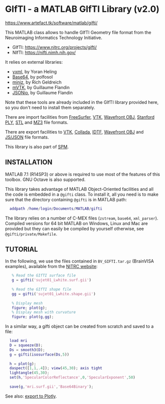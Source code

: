  GIfTI - a MATLAB GIfTI Library (v2.0)
 =====================================
 
 https://www.artefact.tk/software/matlab/gifti/

 This MATLAB class allows to handle GIfTI Geometry file format from the 
 Neuroimaging Informatics Technology Initiative.
   * GIfTI: https://www.nitrc.org/projects/gifti/
   * NIfTI: https://nifti.nimh.nih.gov/

 It relies on external libraries:
   * [yxml](https://dev.yorhel.nl/yxml), by Yoran Heling
   * [Base64](https://stackoverflow.com/a/37109258), by polfosol
   * [miniz](https://github.com/richgel999/miniz), by Rich Geldreich
   * [mVTK](https://www.artefact.tk/software/matlab/mvtk/), by Guillaume Flandin
   * [JSONio](https://www.artefact.tk/software/matlab/jsonio/), by Guillaume Flandin

 Note that these tools are already included in the GIfTI library provided
 here, so you don't need to install them separately.

 There are import facilities from [FreeSurfer](https://surfer.nmr.mgh.harvard.edu/fswiki/FileFormats),
 [VTK](https://vtk.org/), [Wavefront OBJ](https://www.wikipedia.org/wiki/Wavefront_.obj_file),
 [Stanford PLY](https://www.wikipedia.org/wiki/PLY_%28file_format%29),
 [STL](https://www.wikipedia.org/wiki/STL_%28file_format%29) and
 [MZ3](https://github.com/neurolabusc/surf-ice/tree/master/mz3) file formats.

 There are export facilities to [VTK](https://vtk.org/),
 [Collada](https://www.khronos.org/collada/),
 [IDTF](http://www.meshlab.net/),
 [Wavefront OBJ](https://www.wikipedia.org/wiki/Wavefront_.obj_file) and
 [JS/JSON](https://plot.ly/javascript/) file formats.

 This library is also part of [SPM](https://www.fil.ion.ucl.ac.uk/spm/).

 INSTALLATION
 ------------
 
 MATLAB 7.1 (R14SP3) or above is required to use most of the features of
 this toolbox. GNU Octave is also supported.
 
 This library takes advantage of MATLAB Object-Oriented facilities and all
 the code is embedded in a `@gifti` class. To install it, all you need is to 
 make sure that the directory containing `@gifti` is in MATLAB path:
 
```matlab
  addpath /home/login/Documents/MATLAB/gifti
```
 
 The library relies on a number of C-MEX files (`zstream`, `base64`, `xml_parser`).
 Compiled versions for 64 bit MATLAB on Windows, Linux and Mac are provided
 but they can easily be compiled by yourself otherwise, see `@gifti/private/Makefile`.
  
 TUTORIAL
 --------
 
 In the following, we use the files contained in `BV_GIFTI.tar.gz`
 (BrainVISA examples), available from the [NITRC website](https://www.nitrc.org/frs/?group_id=75&release_id=123): 
   
```matlab
   % Read the GIfTI surface file
   g = gifti('sujet01_Lwhite.surf.gii')
    
   % Read the GIfTI shape file
   gg = gifti('sujet01_Lwhite.shape.gii')
   
   % Display mesh
   figure; plot(g);
   % Display mesh with curvature
   figure; plot(g,gg);
```
   
 In a similar way, a gifti object can be created from scratch and saved to a file:
   
 ```matlab
   load mri
   D = squeeze(D);
   Ds = smooth3(D);
   g = gifti(isosurface(Ds,5))
   
   h = plot(g);
   daspect([1,1,.4]); view(45,30); axis tight
   lightangle(45,30);
   set(h,'SpecularColorReflectance',0,'SpecularExponent',50)
    
   save(g,'mri.surf.gii','Base64Binary');
```

 See also: [export to Plotly](https://gllmflndn.github.io/gifti/).
